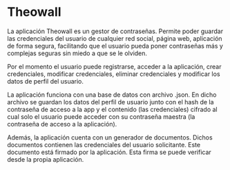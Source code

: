# Theowall


La aplicación Theowall es un gestor de contraseñas. Permite poder guardar las credenciales del usuario de cualquier red social, página web, aplicación de forma segura, facilitando que el usuario pueda poner contraseñas más y complejas seguras sin miedo a que se le olviden.

Por el momento el usuario puede registrarse, acceder a la aplicación, crear credenciales, modificar credenciales, eliminar credenciales y modificar los datos de perfil del usuario.

La aplicación funciona con una base de datos con archivo .json. En dicho archivo se guardan los datos del perfil de usuario junto con el hash de la contraseña de acceso a la app y el contenido (las credenciales) cifrado al cual solo el usuario puede acceder con su contraseña maestra (la contraseña de acceso a la aplicación).

Además, la aplicación cuenta con un generador de documentos. Dichos documentos contienen las credenciales del usuario solicitante. Este documento está firmado por la aplicación. Esta firma se puede verificar desde la propia aplicación.
